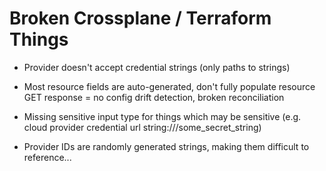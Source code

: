 # Broken Crossplane / Terraform Things

- Provider doesn't accept credential strings (only paths to strings)

- Most resource fields are auto-generated, don't fully populate resource GET response = no config drift detection, broken reconciliation

- Missing sensitive input type for things which may be sensitive (e.g. cloud provider credential url string:///some_secret_string)

- Provider IDs are randomly generated strings, making them difficult to reference...
